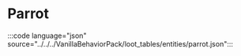 # Parrot

:::code language="json" source="../../../VanillaBehaviorPack/loot_tables/entities/parrot.json":::
